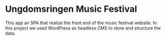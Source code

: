 # Ungdomsringen Music Festival
This app an SPA that realize the front end of the music festival website.
In this project we used WordPress as headless CMS to store and structure the data. 
